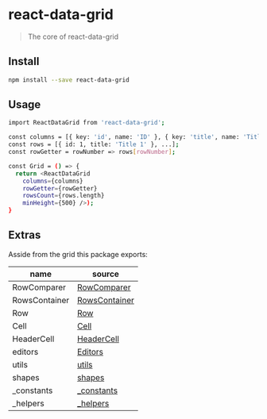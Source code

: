 # react-data-grid

> The core of react-data-grid
 

## Install

```sh
npm install --save react-data-grid
```

## Usage 

```sh
import ReactDataGrid from 'react-data-grid';

const columns = [{ key: 'id', name: 'ID' }, { key: 'title', name: 'Title' }];
const rows = [{ id: 1, title: 'Title 1' }, ...];
const rowGetter = rowNumber => rows[rowNumber];

const Grid = () => {
  return <ReactDataGrid
    columns={columns}
    rowGetter={rowGetter}
    rowsCount={rows.length}
    minHeight={500} />);
}
```

## Extras
Asside from the grid this package exports:

name                   | source                           |
-----------------------|----------------------------------|
RowComparer            | [RowComparer](./RowComparer)     |
RowsContainer          | [RowsContainer](./RowsContainer) |
Row                    | [Row](./Row)                     |
Cell                   | [Cell](./Cell)                   |
HeaderCell             | [HeaderCell](./HeaderCell)       |
editors                | [Editors](./editors)             |
utils                  | [utils](./utils)                 |
shapes                 | [shapes](./PropTypeShapes)       |
_constants             | [_constants](./AppConstants)     |
_helpers               | [_helpers](./helpers)            |
